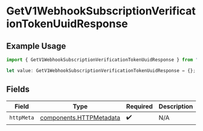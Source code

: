 # GetV1WebhookSubscriptionVerificationTokenUuidResponse

## Example Usage

```typescript
import { GetV1WebhookSubscriptionVerificationTokenUuidResponse } from "@gusto/embedded-api/models/operations/getv1webhooksubscriptionverificationtokenuuid.js";

let value: GetV1WebhookSubscriptionVerificationTokenUuidResponse = {};
```

## Fields

| Field                                                              | Type                                                               | Required                                                           | Description                                                        |
| ------------------------------------------------------------------ | ------------------------------------------------------------------ | ------------------------------------------------------------------ | ------------------------------------------------------------------ |
| `httpMeta`                                                         | [components.HTTPMetadata](../../models/components/httpmetadata.md) | :heavy_check_mark:                                                 | N/A                                                                |